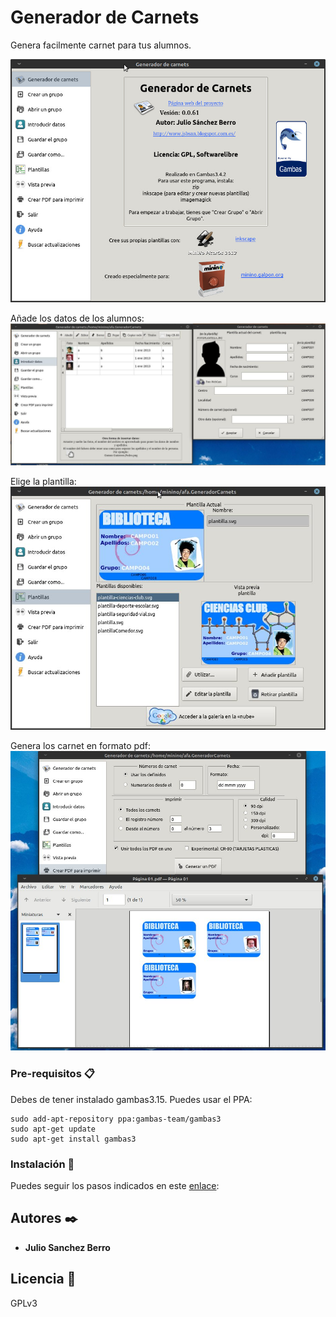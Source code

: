 # Generador de Carnets

Genera facilmente carnet para tus alumnos.

![Ejemplo de carga!](00capturainicial.jpeg "ejemplo uso")

Añade los datos de los alumnos:
![Ejemplo de carga!](01.jpeg "ejemplo uso")

Elige la plantilla:
![Ejemplo de carga!](02.jpeg "ejemplo uso")

Genera los carnet en formato pdf:
![Ejemplo de carga!](03.jpeg "ejemplo uso")


### Pre-requisitos 📋

Debes de tener instalado gambas3.15.
Puedes usar el PPA:

```
sudo add-apt-repository ppa:gambas-team/gambas3  
sudo apt-get update
sudo apt-get install gambas3
```

### Instalación 🔧

Puedes seguir los pasos indicados en este [enlace][enlace]:

[enlace]: https://gist.github.com/Nando98/2cd5fc89cb7cfbe9b5fba56220d05307

## Autores ✒️

* **Julio Sanchez Berro** 

## Licencia 📄

GPLv3
